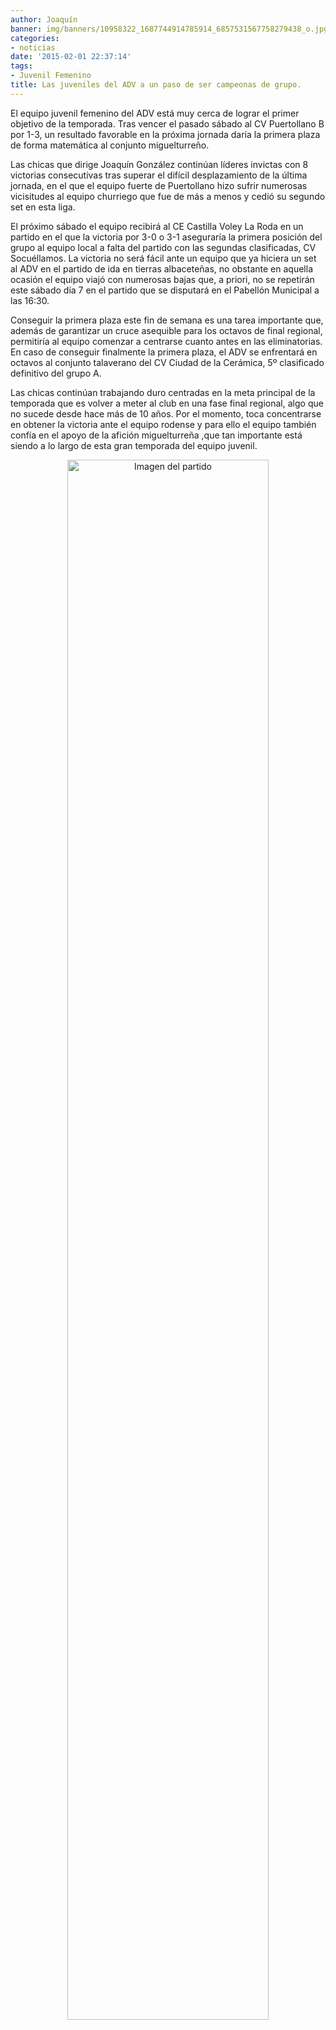 ```yaml
---
author: Joaquín
banner: img/banners/10958322_1687744914785914_6857531567758279438_o.jpg
categories:
- noticias
date: '2015-02-01 22:37:14'
tags:
- Juvenil Femenino
title: Las juveniles del ADV a un paso de ser campeonas de grupo.
---
```


El equipo juvenil femenino del ADV está muy cerca de lograr el primer objetivo de la temporada. Tras vencer el pasado sábado al CV Puertollano B por 1-3, un resultado favorable en la próxima jornada daría la primera plaza de forma matemática al conjunto miguelturreño.

Las chicas que dirige Joaquín González continúan líderes invictas con 8 victorias consecutivas tras superar el difícil desplazamiento de la última jornada, en el que el equipo fuerte de Puertollano hizo sufrir numerosas vicisitudes al equipo churriego que fue de más a menos y cedió su segundo set en esta liga.

El próximo sábado el equipo recibirá al CE Castilla Voley La Roda en un partido en el que la victoria por 3-0 o 3-1 aseguraría la primera posición del grupo al equipo local a falta del partido con las segundas clasificadas, CV Socuéllamos. La victoria no será fácil ante un equipo que ya hiciera un set al ADV en el partido de ida en tierras albaceteñas, no obstante en aquella ocasión el equipo viajó con numerosas bajas que, a priori, no se repetirán este sábado día 7 en el partido que se disputará en el Pabellón Municipal a las 16:30.

Conseguir la primera plaza este fin de semana es una tarea importante que, además de garantizar un cruce asequible para los octavos de final regional, permitiría al equipo comenzar a centrarse cuanto antes en las eliminatorias. En caso de conseguir finalmente la primera plaza, el ADV se enfrentará en octavos al conjunto talaverano del CV Ciudad de la Cerámica, 5º clasificado definitivo del grupo A.

Las chicas continúan trabajando duro centradas en la meta principal de la temporada que es volver a meter al club en una fase final regional, algo que no sucede desde hace más de 10 años. Por el momento, toca concentrarse en obtener la victoria ante el equipo rodense y para ello el equipo también confía en el apoyo de la afición miguelturreña ,que tan importante está siendo a lo largo de esta gran temporada del equipo juvenil. 

<center>
<a target="_new" href="http://www.advmiguelturra.org/img/banners/10958322_1687744914785914_6857531567758279438_o.jpg"> 
<img alt="Imagen del partido" width="80%" align="center" src="http://www.advmiguelturra.org/img/banners/10958322_1687744914785914_6857531567758279438_o.jpg"/> </a> </center>

